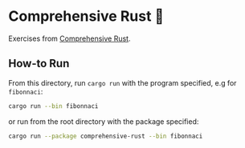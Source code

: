 # Comprehensive Rust 🦀

Exercises from [Comprehensive Rust](https://google.github.io/comprehensive-rust/).

## How-to Run

From this directory, run `cargo run` with the program specified, e.g for `fibonnaci`:

```bash
cargo run --bin fibonnaci
```

or run from the root directory with the package specified:

```bash
cargo run --package comprehensive-rust --bin fibonnaci
```
